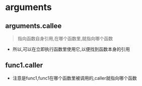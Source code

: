 # arguments

## arguments.callee

> 指向函数自身引用,在哪个函数里,就指向哪个函数
- 所以,可以在立即执行函数里使用它,以便找到函数本身的引用

## func1.caller

- 注意是func1,func1在哪个函数里被调用的,caller就指向哪个函数


